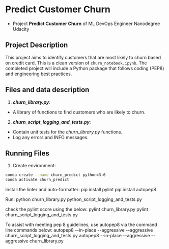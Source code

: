 # Predict Customer Churn

- Project **Predict Customer Churn** of ML DevOps Engineer Nanodegree Udacity

## Project Description
This project aims to identify customers that are most likely to churn based on credit card. This is a clean version of `churn_notebook.ipynb`. The completed project will include a Python package that follows coding (PEP8) and engineering best practices.

## Files and data description
1. ***churn_library.py***: 
- A library of functions to find customers who are likely to churn.
2. ***churn_script_logging_and_tests.py***:
- Contain unit tests for the *churn_library.py* functions.
- Log any errors and INFO messages.

## Running Files
1. Create environment:
```bash
conda create --name churn_predict python=3.6 
conda activate churn_predict 
```
Install the linter and auto-formatter: pip install pylint pip install autopep8

Run: python churn_library.py python_script_logging_and_tests.py

check the pylint score using the below: pylint churn_library.py pylint churn_script_logging_and_tests.py

To assist with meeting pep 8 guidelines, use autopep8 via the command line commands below: autopep8 --in-place --aggressive --aggressive churn_script_logging_and_tests.py autopep8 --in-place --aggressive --aggressive churn_library.py